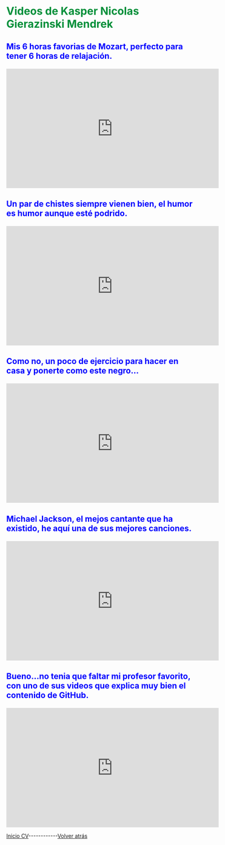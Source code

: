 <h1><p style="color:rgb(0,143,57);">Videos de Kasper Nicolas Gierazinski Mendrek </p></h1>


<h2><p style="color:rgb(0,0,255);">Mis 6 horas favorias de Mozart, perfecto para tener 6 horas de relajación.</p></h2>
<iframe width="560" height="315" src="https://www.youtube.com/embed/shoVsQhou-8" frameborder="0" allow="accelerometer; autoplay; clipboard-write; encrypted-media; gyroscope; picture-in-picture" allowfullscreen></iframe>

<h2><p style="color:rgb(0,0,255);">Un par de chistes siempre vienen bien, el humor es humor aunque esté podrido.</p></h2>
<iframe width="560" height="315" src="https://www.youtube.com/embed/kfdARNpOoNo" frameborder="0" allow="accelerometer; autoplay; clipboard-write; encrypted-media; gyroscope; picture-in-picture" allowfullscreen></iframe>

<h2><p style="color:rgb(0,0,255);">Como no, un poco de ejercicio para hacer en casa y ponerte como este negro...</p></h2>
<iframe width="560" height="315" src="https://www.youtube.com/embed/BQD6ETCounw" frameborder="0" allow="accelerometer; autoplay; clipboard-write; encrypted-media; gyroscope; picture-in-picture" allowfullscreen></iframe>

<h2><p style="color:rgb(0,0,255);">Michael Jackson, el mejos cantante que ha existido, he aquí una de sus mejores canciones.</p></h2>
<iframe width="560" height="315" src="https://www.youtube.com/embed/QNJL6nfu__Q" frameborder="0" allow="accelerometer; autoplay; clipboard-write; encrypted-media; gyroscope; picture-in-picture" allowfullscreen></iframe>

<h2><p style="color:rgb(0,0,255);">Bueno...no tenia que faltar mi profesor favorito, con uno de sus videos que explica muy bien el contenido de GitHub.</p></h2>
<iframe width="560" height="315" src="https://www.youtube.com/embed/SJf4iTkMNPo" frameborder="0" allow="accelerometer; autoplay; clipboard-write; encrypted-media; gyroscope; picture-in-picture" allowfullscreen></iframe>

[Inicio CV](README.md)------------[Volver atrás](Trabajos.md)

<p style="color:rgb(0,143,57);"></p>
<p style="color:rgb(0,0,255);"></p>
